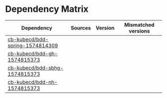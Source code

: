 # Dependency Matrix

Dependency | Sources | Version | Mismatched versions
---------- | ------- | ------- | -------------------
[cb-kubecd/bdd-spring-1574814309](https://github.com/cb-kubecd/bdd-spring-1574814309.git) |  | []() | 
[cb-kubecd/bdd-gh-1574815373](https://github.com/cb-kubecd/bdd-gh-1574815373.git) |  | []() | 
[cb-kubecd/bdd-sbhg-1574815373](https://github.com/cb-kubecd/bdd-sbhg-1574815373.git) |  | []() | 
[cb-kubecd/bdd-nh-1574815373](https://github.com/cb-kubecd/bdd-nh-1574815373.git) |  | []() | 
